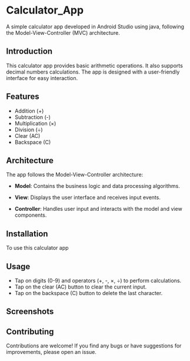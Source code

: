 # Calculator_App

A simple calculator app developed in Android Studio using java, following the Model-View-Controller (MVC) architecture.

## Introduction

This calculator app provides basic arithmetic operations. It also supports decimal numbers calculations. The app is designed with a user-friendly interface for easy interaction. 

## Features     

- Addition (+)
- Subtraction (-)
- Multiplication (×)
- Division (÷)
- Clear (AC)
- Backspace (C)


## Architecture

The app follows the Model-View-Controller architecture:

- **Model**: Contains the business logic and data processing algorithms.

- **View**: Displays the user interface and receives input events.

- **Controller**: Handles user input and interacts with the model and view components.


## Installation

To use this calculator app




## Usage

- Tap on digits (0-9) and operators (+, -, ×, ÷) to perform calculations.
- Tap on the clear (AC) button to clear the current input.
- Tap on the backspace (C) button to delete the last character.



## Screenshots






## Contributing

Contributions are welcome! If you find any bugs or have suggestions for improvements, please open an issue.
